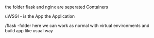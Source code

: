 the folder flask and nginx are seperated Containers

uWSGI - is the App the Application 

/flask -folder
here we can work as normal with virtual environments and build app like usual way

